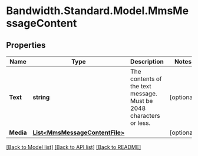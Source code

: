 # Bandwidth.Standard.Model.MmsMessageContent

## Properties

Name | Type | Description | Notes
------------ | ------------- | ------------- | -------------
**Text** | **string** | The contents of the text message. Must be 2048 characters or less. | [optional] 
**Media** | [**List&lt;MmsMessageContentFile&gt;**](MmsMessageContentFile.md) |  | [optional] 

[[Back to Model list]](../README.md#documentation-for-models) [[Back to API list]](../README.md#documentation-for-api-endpoints) [[Back to README]](../README.md)

